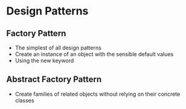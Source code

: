 # Design Patterns

## Factory Pattern

- The simplest of all design patterns
- Create an instance of an object with the sensible default values
- Using the new keyword

## Abstract Factory Pattern

- Create families of related objects without relying on their concrete classes

